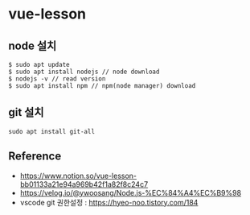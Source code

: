# vue-lesson

## node 설치
```shell
$ sudo apt update
$ sudo apt install nodejs // node download
$ nodejs -v // read version
$ sudo apt install npm // npm(node manager) download
```

## git 설치
```shell
sudo apt install git-all
```

## Reference
- https://www.notion.so/vue-lesson-bb01133a21e94a969b42f1a82f8c24c7
- https://velog.io/@ywoosang/Node.js-%EC%84%A4%EC%B9%98
- vscode git 권한설정 : https://hyeo-noo.tistory.com/184
